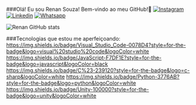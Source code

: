 ###Olá! Eu sou Renan Souza! Bem-vindo ao meu GitHub!👋
[![Instagram](https://img.shields.io/badge/Instagram-E4405F?style=for-the-badge&logo=instagram&logoColor=white)](https://www.instagram.com/devrenansouza?igsh=MTBnZnlyeXByaXRzZg==)
[![Linkedin](https://img.shields.io/badge/LinkedIn-0077B5?style=for-the-badge&logo=linkedin&logoColor=white)](https://www.linkedin.com/in/renan-carlos-0556871a8/)
[![Whatsapp](https://img.shields.io/badge/WhatsApp-25D366?style=for-the-badge&logo=whatsapp&logoColor=white)](https://wa.me/5518997690533?text=)

![Renan GitHub stats](https://github-readme-stats.vercel.app/api?username=DevRenanSouza&show_icons=true&theme=transparent)

###Tecnologias que estou me aperfeiçoando:
	https://img.shields.io/badge/Visual_Studio_Code-0078D4?style=for-the-badge&logo=visual%20studio%20code&logoColor=white
 	https://img.shields.io/badge/JavaScript-F7DF1E?style=for-the-badge&logo=javascript&logoColor=black
  https://img.shields.io/badge/C%23-239120?style=for-the-badge&logo=c-sharp&logoColor=white
  https://img.shields.io/badge/Python-3776AB?style=for-the-badge&logo=python&logoColor=white
  https://img.shields.io/badge/Unity-100000?style=for-the-badge&logo=unity&logoColor=white
